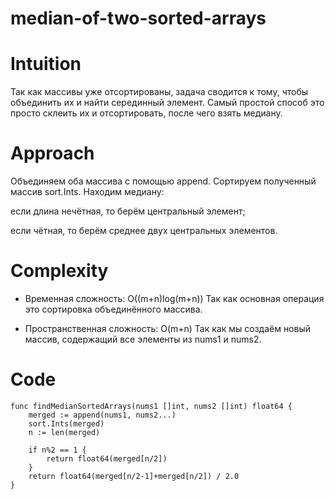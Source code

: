 # median-of-two-sorted-arrays

# Intuition
Так как массивы уже отсортированы, задача сводится к тому, чтобы объединить их и найти серединный элемент. Самый простой способ это просто склеить их и отсортировать, после чего взять медиану.

# Approach
Объединяем оба массива с помощью append. Сортируем полученный массив sort.Ints. Находим медиану:

если длина нечётная, то берём центральный элемент;

если чётная, то берём среднее двух центральных элементов.

# Complexity
- Временная сложность:
O((m+n)log(m+n))
Так как основная операция это сортировка объединённого массива.

- Пространственная сложность:
O(m+n)
Так как мы создаём новый массив, содержащий все элементы из nums1 и nums2.

# Code
```golang []
func findMedianSortedArrays(nums1 []int, nums2 []int) float64 {
	merged := append(nums1, nums2...)
	sort.Ints(merged)
	n := len(merged)

	if n%2 == 1 {
		return float64(merged[n/2])
	}
	return float64(merged[n/2-1]+merged[n/2]) / 2.0
}
```
